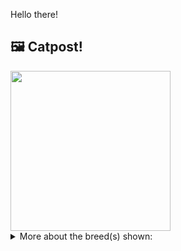 Hello there!



## 🖼️ Catpost!

<sub>
    <img src="https://cdn2.thecatapi.com/images/Q6TDnfM_O.jpg" height="256">
</sub>


<details>
<summary>More about the breed(s) shown:</summary>

Breed: American Wirehair

Description: The American Wirehair tends to be a calm and tolerant cat who takes life as it comes. His favorite hobby is bird-watching from a sunny windowsill, and his hunting ability will stand you in good stead if insects enter the house.

Links:
<ul>
  <li>CFA http://cfa.org/Breeds/BreedsAB/AmericanWirehair.aspx</li>
  <li>Wikipedia https://en.wikipedia.org/wiki/American_Wirehair</li>
</ul> 

</details>
